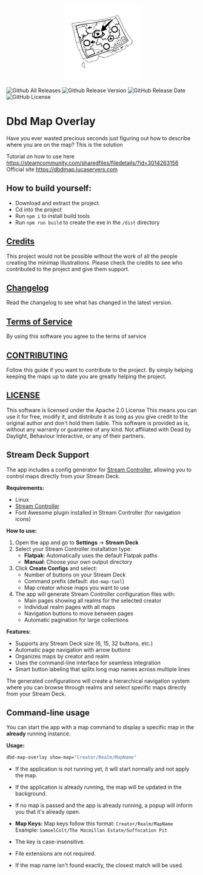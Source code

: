<p align="center">
  <img src="src/images/icon.png" alt="App Icon" width="200px" height="200px">
</p>

![Github All Releases](https://img.shields.io/github/downloads/LucaFontanot/dbd-map-overlay/total.svg)
![Github Release Version](https://img.shields.io/github/package-json/v/LucaFontanot/dbd-map-overlay)
![GitHub Release Date](https://img.shields.io/github/release-date/lucafontanot/dbd-map-overlay)
![GitHub License](https://img.shields.io/github/license/lucafontanot/dbd-map-overlay)
# Dbd Map Overlay
Have you ever wasted precious seconds just figuring out how to describe where you are on the map? This is the solution

Tutorial on how to use here https://steamcommunity.com/sharedfiles/filedetails/?id=3014263156
Official site https://dbdmap.lucaservers.com

## How to build yourself:
- Download and extract the project
- Cd into the project
- Run `npm i` to install build tools
- Run `npm run build` to create the exe in the `/dist` directory

## [Credits](./CREDITS.md)
This project would not be possible without the work of all the people creating the minimap illustrations.
Please check the credits to see who contributed to the project and give them support.
## [Changelog](./CHANGELOG.md)
Read the changelog to see what has changed in the latest version.
## [Terms of Service](./TERMS%20AND%20PRIVACY.md)
By using this software you agree to the terms of service
## [CONTRIBUTING](./CONTRIBUTE.md)
Follow this guide if you want to contribute to the project.
By simply helping keeping the maps up to date you are greatly helping the project.
## [LICENSE](./LICENSE)
This software is licensed under the Apache 2.0 License
This means you can use it for free, modify it, and distribute it as long as you give credit to the original author and don't hold them liable.
This software is provided as is, without any warranty or guarantee of any kind.
Not affiliated with Dead by Daylight, Behaviour Interactive, or any of their partners.
## Stream Deck Support

The app includes a config generator for [Stream Controller](https://github.com/StreamController/StreamController), allowing you to control maps directly from your Stream Deck.

**Requirements:**
- Linux
- [Stream Controller](https://github.com/StreamController/StreamController)
- Font Awesome plugin installed in Stream Controller (for navigation icons)

**How to use:**
1. Open the app and go to **Settings** → **Stream Deck**
2. Select your Stream Controller installation type:
    - **Flatpak**: Automatically uses the default Flatpak paths
    - **Manual**: Choose your own output directory
3. Click **Create Configs** and select:
    - Number of buttons on your Stream Deck
    - Command prefix (default: `dbd-map-tool`)
    - Map creator whose maps you want to use
4. The app will generate Stream Controller configuration files with:
    - Main pages showing all realms for the selected creator
    - Individual realm pages with all maps
    - Navigation buttons to move between pages
    - Automatic pagination for large collections

**Features:**
- Supports any Stream Deck size (6, 15, 32 buttons, etc.)
- Automatic page navigation with arrow buttons
- Organizes maps by creator and realm
- Uses the command-line interface for seamless integration
- Smart button labeling that splits long map names across multiple lines

The generated configurations will create a hierarchical navigation system where you can browse through realms and select specific maps directly from your Stream Deck.

## Command-line usage
You can start the app with a map command to display a specific map in the **already** running instance.

**Usage:**
```bash
dbd-map-overlay show-map="Creator/Realm/MapName"
```
- If the application is not running yet, it will start normally and not apply the map.
- If the application is already running, the map will be updated in the background.
- If no map is passed and the app is already running, a popup will inform you that it's already open.

- **Map Keys:**
Map keys follow this format:
``
Creator/Realm/MapName
``
Example:
``
SamoelColt/The Macmillan Estate/Suffocation Pit
``
- The key is case-insensitive.
- File extensions are not required.
- If the map name isn't found exactly, the closest match will be used.

